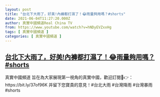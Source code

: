 ```yaml
---
layout: post
title: "台北下大雨了，好美!內褲都打濕了！😂雨量夠用嗎？#shorts"
date: 2021-06-04T11:27:20.000Z
author: 真實中國頻道Real China TV
from: https://www.youtube.com/watch?v=hNDyEVZxxHg
tags: [ 真實中國頻道 ]
categories: [ 真實中國頻道 ]
---
```

<!--1622806040000-->
[台北下大雨了，好美!內褲都打濕了！😂雨量夠用嗎？#shorts](https://www.youtube.com/watch?v=hNDyEVZxxHg)
------

<div>
真實中國頻道 旨在為大家展現第一視角的真實中國，歡迎訂閱💖👉：https://bit.ly/37of96K  并留下您寶貴的意見！#台北大雨 #台灣降雨  #台灣暴雨 #shorts
</div>
